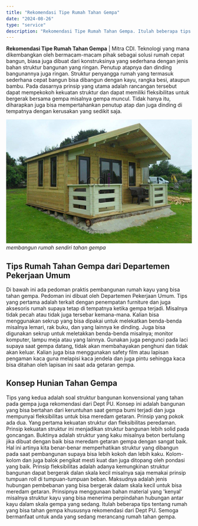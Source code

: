 ```yaml
---
title: "Rekomendasi Tipe Rumah Tahan Gempa"
date: "2024-08-26"
type: "service"
description: "Rekomendasi Tipe Rumah Tahan Gempa. Itulah beberapa tips tentang rumah yang bisa tahan gempa khususnya rekomendasi dari Dept PU. Semoga bermanfaat untuk anda..."
---
```


**Rekomendasi Tipe Rumah Tahan Gempa** | Mitra CDI. Teknologi yang mana dikembangkan oleh bermacam-macam pihak sebagai solusi rumah cepat bangun, biasa juga dibuat dari konstruksinya yang sederhana dengan jenis bahan struktur bangunan yang ringan. Penutup atapnya dan dinding bangunannya juga ringan. Struktur penyangga rumah yang termasuk sederhana cepat bangun bisa dibangun dengan kayu, rangka besi, ataupun bambu. Pada dasarnya prinsip yang utama adalah rancangan tersebut dapat mempekokoh kekuatan struktur dan dapat memiliki fleksibilitas untuk bergerak bersama gempa misalnya gempa muncul. Tidak hanya itu, diharapkan juga bisa mempertahankan penutup atap dan juga dinding di tempatnya dengan kerusakan yang sedikit saja.

![harga membangun rumah sendiri tahan gempa](/images/blog/rumah-tahan-gempa.jpg)
*membangun rumah sendiri tahan gempa*

 ## Tips Rumah Tahan Gempa dari Departemen Pekerjaan Umum
    
Di bawah ini ada pedoman praktis pembangunan rumah kayu yang bisa tahan gempa. Pedoman ini dibuat oleh Departemen Pekerjaan Umum.
Tips yang pertama adalah terkait dengan penempatan furniture dan juga aksesoris rumah supaya tetap di tempatnya ketika gempa terjadi. Misalnya tidak pecah atau tidak juga tersebar kemana-mana. Kalian bisa menggunakan sekrup yang bisa dipakai untuk melekatkan benda-benda misalnya lemari, rak buku, dan yang lainnya ke dinding. Juga bisa digunakan sekrup untuk meletakkan benda-benda misalnya; monitor komputer, lampu meja atau yang lainnya. Gunakan juga pengunci pada laci supaya saat gempa datang, tidak akan membahayakan penghuni dan tidak akan keluar. Kalian juga bisa menggunakan safety film atau lapisan pengaman kaca guna melapisi kaca jendela dan juga pintu sehingga kaca bisa ditahan oleh lapisan ini saat ada getaran gempa.

 ## Konsep Hunian Tahan Gempa
    
Tips yang kedua adalah soal struktur bangunan konvensional yang tahan pada gempa juga rekomendasi dari Dept PU. Konsep ini adalah bangunan yang bisa bertahan dari keruntuhan saat gempa bumi terjadi dan juga mempunyai fleksibilitas untuk bisa meredam getaran. Prinsip yang pokok ada dua. Yang pertama kekuatan struktur dan fleksibilitas peredaman.
Prinsip kekuatan struktur ini menjadikan struktur bangunan lebih solid pada goncangan. Buktinya adalah struktur yang kaku misalnya beton bertulang jika dibuat dengan baik bisa meredam getaran gempa dengan sangat baik. Hal ini artinya kita benar-benar memperhatikan struktur yang dibangun pada saat pembangunan supaya bisa lebih kokoh dan lebih kaku. Kolom-kolom dan juga balok pengikat mesti kuat dan juga ditopang oleh pondasi yang baik.
Prinsip fleksibilitas adalah adanya kemungkinan struktur bangunan dapat bergerak dalan skala kecil misalnya saja memakai prinsip tumpuan roll di tumpuan-tumpuan beban. Maksudnya adalah jenis hubungan pembebanan yang bisa bergerak dalam skala kecil untuk bisa meredam getaran. Prinsipnya menggunaan bahan material yang 'kenyal' misalnya struktur kayu yang bisa menerima perpindahan hubungan antar kayu dalam skala gempa yang sedang.
Itulah beberapa tips tentang rumah yang bisa tahan gempa khususnya rekomendasi dari Dept PU. Semoga bermanfaat untuk anda yang sedang merancang rumah tahan gempa.
